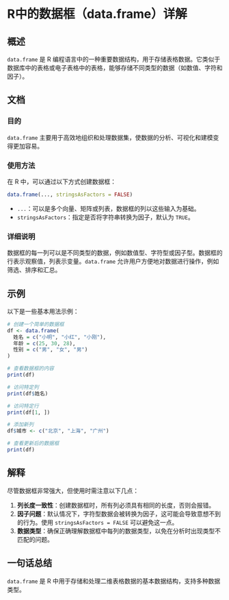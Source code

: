 <!--
Meta Description: # R中的数据框（data.frame）详解 ## 概述 `data.frame` 是 R 编程语言中的一种重要数据结构，用于存储表格数据。它类似于数据库中的表格或电子表格中的表格，能够存储不同类型的数据（如数值、字符和因子）。 ## 文档 ### 目的 `data.frame` 主要用于高效地组织...
Meta Keywords: data, frame, print, stringsasfactors, false
-->

# R中的数据框（data.frame）详解

## 概述
`data.frame` 是 R 编程语言中的一种重要数据结构，用于存储表格数据。它类似于数据库中的表格或电子表格中的表格，能够存储不同类型的数据（如数值、字符和因子）。

## 文档
### 目的
`data.frame` 主要用于高效地组织和处理数据集，使数据的分析、可视化和建模变得更加容易。

### 使用方法
在 R 中，可以通过以下方式创建数据框：

```R
data.frame(..., stringsAsFactors = FALSE)
```

- `...`：可以是多个向量、矩阵或列表，数据框的列以这些输入为基础。
- `stringsAsFactors`：指定是否将字符串转换为因子，默认为 `TRUE`。

### 详细说明
数据框的每一列可以是不同类型的数据，例如数值型、字符型或因子型。数据框的行表示观察值，列表示变量。`data.frame` 允许用户方便地对数据进行操作，例如筛选、排序和汇总。

## 示例
以下是一些基本用法示例：

```R
# 创建一个简单的数据框
df <- data.frame(
  姓名 = c("小明", "小红", "小刚"),
  年龄 = c(25, 30, 28),
  性别 = c("男", "女", "男")
)

# 查看数据框的内容
print(df)

# 访问特定列
print(df$姓名)

# 访问特定行
print(df[1, ])

# 添加新列
df$城市 <- c("北京", "上海", "广州")

# 查看更新后的数据框
print(df)
```

## 解释
尽管数据框非常强大，但使用时需注意以下几点：

1. **列长度一致性**：创建数据框时，所有列必须具有相同的长度，否则会报错。
2. **因子问题**：默认情况下，字符型数据会被转换为因子，这可能会导致意想不到的行为。使用 `stringsAsFactors = FALSE` 可以避免这一点。
3. **数据类型**：确保正确理解数据框中每列的数据类型，以免在分析时出现类型不匹配的问题。

## 一句话总结
`data.frame` 是 R 中用于存储和处理二维表格数据的基本数据结构，支持多种数据类型。